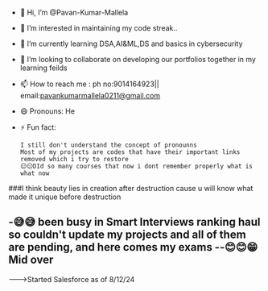- 👋 Hi, I’m @Pavan-Kumar-Mallela
- 👀 I’m interested in maintaining my code streak..
- 🌱 I’m currently learning DSA,AI&ML,DS and basics in cybersecurity
- 💞️ I’m looking to collaborate on developing our portfolios together in my learning feilds
- 📫 How to reach me :
      ph no:9014164923||
      email:pavankumarmallela0211@gmail.com
- 😄 Pronouns: He
- ⚡ Fun fact:

      I still don't understand the concept of pronounns
      Most of my projects are codes that have their important links removed which i try to restore
      😑😑DId so many courses that now i dont remember properly what is what now

###I think beauty lies in creation after destruction cause u will know what made it unique before destruction


-😅😅 been busy in Smart Interviews ranking haul so couldn't update my projects and all of them are pending, and here comes my exams
--😊😊😁 Mid over
-



--->Started Salesforce as of 8/12/24
